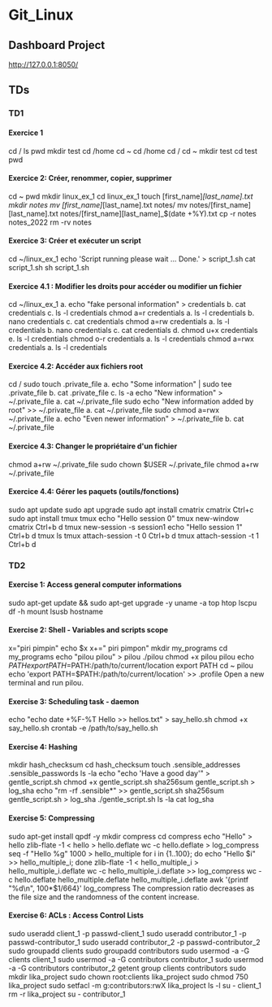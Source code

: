 # Git_Linux
## Dashboard Project
http://127.0.0.1:8050/


## TDs
### TD1

#### Exercice 1

cd /
ls
pwd
mkdir test
cd /home
cd ~
cd /home
cd /
cd ~
mkdir test
cd test
pwd

#### Exercice 2: Créer, renommer, copier, supprimer

cd ~
pwd
mkdir linux_ex_1
cd linux_ex_1
touch [first_name]_[last_name].txt
mkdir notes
mv [first_name]_[last_name].txt notes/
mv notes/[first_name][last_name].txt notes/[first_name][last_name]_$(date +%Y).txt
cp -r notes notes_2022
rm -rv notes

#### Exercice 3: Créer et exécuter un script

cd ~/linux_ex_1
echo 'Script running please wait ... Done.' > script_1.sh
cat script_1.sh
sh script_1.sh

#### Exercice 4.1 : Modifier les droits pour accéder ou modifier un fichier

cd ~/linux_ex_1
a. echo "fake personal information" > credentials
b. cat credentials
c. ls -l credentials
chmod a=r credentials
a. ls -l credentials
b. nano credentials
c. cat credentials
chmod a=rw credentials
a. ls -l credentials
b. nano credentials
c. cat credentials
d. chmod u+x credentials
e. ls -l credentials
chmod o-r credentials
a. ls -l credentials
chmod a=rwx credentials
a. ls -l credentials

#### Exercice 4.2: Accéder aux fichiers root

cd /
sudo touch .private_file
a. echo "Some information" | sudo tee .private_file
b. cat .private_file
c. ls -a
echo "New information" > ~/.private_file
a. cat ~/.private_file
sudo echo "New information added by root" >> ~/.private_file
a. cat ~/.private_file
sudo chmod a=rwx ~/.private_file
a. echo "Even newer information" > ~/.private_file
b. cat ~/.private_file
#### Exercice 4.3: Changer le propriétaire d'un fichier

chmod a+rw ~/.private_file
sudo chown $USER ~/.private_file
chmod a+rw ~/.private_file

#### Exercice 4.4: Gérer les paquets (outils/fonctions)

sudo apt update
sudo apt upgrade
sudo apt install cmatrix
cmatrix
Ctrl+c
sudo apt install tmux
tmux
echo "Hello session 0"
tmux new-window cmatrix
Ctrl+b d
tmux new-session -s session1
echo "Hello session 1"
Ctrl+b d
tmux ls
tmux attach-session -t 0
Ctrl+b d
tmux attach-session -t 1
Ctrl+b d

### TD2 

#### Exercise 1: Access general computer informations

sudo apt-get update && sudo apt-get upgrade -y
uname -a
top
htop
lscpu
df -h
mount
lsusb
hostname

#### Exercise 2: Shell - Variables and scripts scope

x="piri pimpin"
echo $x
x+=" piri pimpon"
mkdir my_programs
cd my_programs
echo "pilou pilou" > pilou
./pilou
chmod +x pilou
pilou
echo $PATH
export PATH=$PATH:/path/to/current/location
export PATH
cd ~
pilou
echo 'export PATH=$PATH:/path/to/current/location' >> .profile
Open a new terminal and run pilou.

#### Exercise 3: Scheduling task - daemon

echo "echo date +%F-%T Hello >> hellos.txt" > say_hello.sh
chmod +x say_hello.sh
crontab -e
/path/to/say_hello.sh

#### Exercise 4: Hashing

mkdir hash_checksum
cd hash_checksum
touch .sensible_addresses .sensible_passwords
ls -la
echo "echo 'Have a good day'" > gentle_script.sh
chmod +x gentle_script.sh
sha256sum gentle_script.sh > log_sha
echo "rm -rf .sensible*" >> gentle_script.sh
sha256sum gentle_script.sh > log_sha
./gentle_script.sh
ls -la
cat log_sha

#### Exercise 5: Compressing

sudo apt-get install qpdf -y
mkdir compress
cd compress
echo "Hello" > hello
zlib-flate -1 < hello > hello.deflate
wc -c hello.deflate > log_compress
seq -f "Hello %g" 1000 > hello_multiple
for i in {1..100}; do echo "Hello $i" >> hello_multiple_i; done
zlib-flate -1 < hello_multiple_i > hello_multiple_i.deflate
wc -c hello_multiple_i.deflate >> log_compress
wc -c hello.deflate hello_multiple.deflate hello_multiple_i.deflate
awk '{printf "%d\n", 100*$1/664}' log_compress
The compression ratio decreases as the file size and the randomness of the content increase.

#### Exercise 6: ACLs : Access Control Lists

sudo useradd client_1 -p passwd-client_1
sudo useradd contributor_1 -p passwd-contributor_1
sudo useradd contributor_2 -p passwd-contributor_2
sudo groupadd clients
sudo groupadd contributors
sudo usermod -a -G clients client_1
sudo usermod -a -G contributors contributor_1
sudo usermod -a -G contributors contributor_2
getent group clients contributors
sudo mkdir lika_project
sudo chown root:clients lika_project
sudo chmod 750 lika_project
sudo setfacl -m g:contributors:rwX lika_project
ls -l
su - client_1
rm -r lika_project
su - contributor_1
